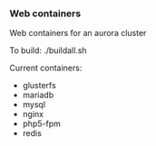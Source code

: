 ### Web containers

Web containers for an aurora cluster

To build: ./buildall.sh

Current containers:

- glusterfs
- mariadb
- mysql
- nginx
- php5-fpm
- redis
